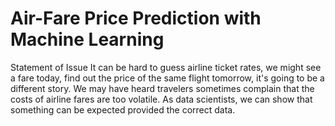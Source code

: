 # Air-Fare Price Prediction with Machine Learning
Statement of Issue It can be hard to guess airline ticket rates, we might see a fare today, find out the price of the same flight tomorrow, it's going to be a different story. We may have heard travelers sometimes complain that the costs of airline fares are too volatile. As data scientists, we can show that something can be expected provided the correct data.
